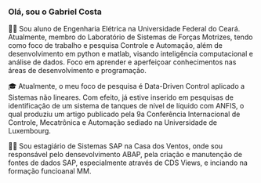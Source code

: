 ### Olá, sou o Gabriel Costa

🙋‍♂️ Sou aluno de Engenharia Elétrica na Universidade Federal do Ceará. Atualmente, membro do Laboratório de Sistemas de Forças Motrizes, tendo como foco de trabalho e pesquisa Controle e Automação, além de desenvolvimento em python e matlab, visando inteligência computacional e análise de dados. Foco em aprender e aperfeiçoar conhecimentos nas áreas de desenvolvimento e programação.

🎓 Atualmente, o meu foco de pesquisa é Data-Driven Control aplicado a Sistemas não lineares. Com efeito, já estive inserido em pesquisas de identificação de um sistema de tanques de nível de líquido com ANFIS, o qual produziu um artigo publicado pela 9a Conferência Internacional de Controle, Mecatrônica e Automação sediado na Universidade de Luxembourg. 

👨‍💻 Sou estagiário de Sistemas SAP na Casa dos Ventos, onde sou responsável pelo densevolvimento ABAP, pela criação e manutenção de fontes de dados SAP, especialmente através de CDS Views, e inciando na formação funcioanal MM.

<!--
**gabrielclwq/gabrielclwq** is a ✨ _special_ ✨ repository because its `README.md` (this file) appears on your GitHub profile.

Here are some ideas to get you started:

- 🔭 I’m currently working on ...
- 🌱 I’m currently learning ...
- 👯 I’m looking to collaborate on ...
- 🤔 I’m looking for help with ...
- 💬 Ask me about ...
- 📫 How to reach me: ...
- 😄 Pronouns: ...
- ⚡ Fun fact: ...
-->
